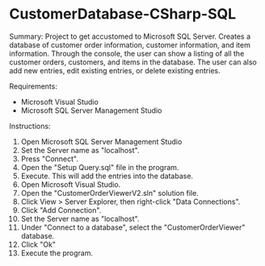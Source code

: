 # CustomerDatabase-CSharp-SQL

Summary:
Project to get accustomed to Microsoft SQL Server. Creates a database of customer order information, customer information, and item information. Through the console, the user can show a listing of all the customer orders, customers, and items in the database. The user can also add new entries, edit existing entries, or delete existing entries.

Requirements:
- Microsoft Visual Studio
- Microsoft SQL Server Management Studio


Instructions:
1. Open Microsoft SQL Server Management Studio
2. Set the Server name as "localhost". 
3. Press "Connect".
4. Open the "Setup Query.sql" file in the program.
5. Execute. This will add the entries into the database.
6. Open Microsoft Visual Studio.
7. Open the "CustomerOrderViewerV2.sln" solution file. 
8. Click View > Server Explorer, then right-click "Data Connections".
9. Click "Add Connection".
10. Set the Server name as "localhost". 
11. Under "Connect to a database", select the "CustomerOrderViewer" database.
12. Click "Ok"
13. Execute the program.
